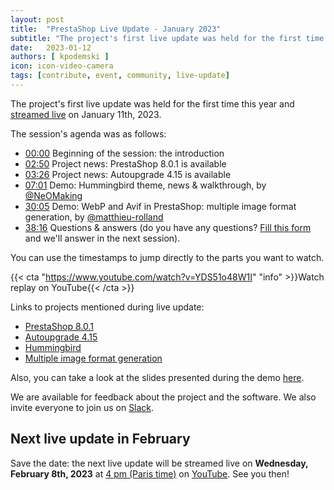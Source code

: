 ```yaml
---
layout: post
title:  "PrestaShop Live Update - January 2023"
subtitle: "The project's first live update was held for the first time this year"
date:   2023-01-12
authors: [ kpodemski ]
icon: icon-video-camera
tags: [contribute, event, community, live-update]
---
```


The project's first live update was held for the first time this year and [streamed live](https://www.youtube.com/watch?v=YDS51o48W1I) on January 11th, 2023.

The session's agenda was as follows:

- [00:00](https://www.youtube.com/watch?v=YDS51o48W1I) Beginning of the session: the introduction
- [02:50](https://youtu.be/YDS51o48W1I?t=170) Project news: PrestaShop 8.0.1 is available
- [03:26](https://youtu.be/YDS51o48W1I?t=206) Project news: Autoupgrade 4.15 is available
- [07:01](https://youtu.be/YDS51o48W1I?t=421) Demo: Hummingbird theme, news & walkthrough, by [@NeOMaking](https://github.com/NeOMaking)
- [30:05](https://youtu.be/YDS51o48W1I?t=1805) Demo: WebP and Avif in PrestaShop: multiple image format generation, by [@matthieu-rolland](https://github.com/matthieu-rolland)
- [38:16](https://youtu.be/YDS51o48W1I?t=2296) Questions & answers (do you have any questions? [Fill this form](https://forms.gle/FWazuZnXBtFPauFZ7) and we'll answer in the next session).

You can use the timestamps to jump directly to the parts you want to watch.

{{< cta "https://www.youtube.com/watch?v=YDS51o48W1I" "info" >}}Watch replay on YouTube{{< /cta >}}

Links to projects mentioned during live update:
- [PrestaShop 8.0.1](https://github.com/PrestaShop/PrestaShop/releases/tag/8.0.1)
- [Autoupgrade 4.15](https://github.com/PrestaShop/autoupgrade/releases/tag/v4.15.0)
- [Hummingbird](https://github.com/PrestaShop/hummingbird)
- [Multiple image format generation](https://github.com/PrestaShop/PrestaShop/pull/29930)

Also, you can take a look at the slides presented during the demo [here](https://docs.google.com/presentation/d/1PahS8Ml52L0fkMVb_3nSAWn07RYqlXhOQKlq5YJPL0A/edit?usp=sharing).

We are available for feedback about the project and the software. We also invite everyone to join us on [Slack](https://www.prestashop-project.org/slack/).

## Next live update in February

Save the date: the next live update will be streamed live on **Wednesday, February 8th, 2023** at [4 pm (Paris time)](https://time.is/1600_8_Feb_2023_in_Paris) on [YouTube](https://www.youtube.com/watch?v=XguCHCNlthA). See you then!

